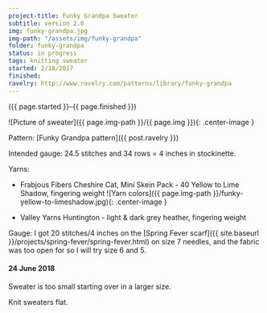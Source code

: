 ```yaml
---
project-title: Funky Grandpa Sweater
subtitle: version 2.0
img: funky-grandpa.jpg
img-path: "/assets/img/funky-grandpa"
folder: funky-grandpa
status: in progress
tags: knitting sweater
started: 2/18/2017
finished:
ravelry: http://www.ravelry.com/patterns/library/funky-grandpa
---
```

<p class="center">({{ page.started }}–{{ page.finished }})</p>

![Picture of sweater]({{ page.img-path }}/{{ page.img }}){: .center-image }

Pattern: [Funky Grandpa pattern]({{ post.ravelry }})

Intended gauge: 24.5 stitches and 34 rows = 4 inches in stockinette.

Yarns:

* Frabjous Fibers Cheshire Cat, Mini Skein Pack - 40 Yellow to Lime Shadow, fingering weight
![Yarn colors]({{ page.img-path }}/funky-yellow-to-limeshadow.jpg){: .center-image }

* Valley Yarns Huntington - light & dark grey heather, fingering weight

Gauge:
I got 20 stitches/4 inches on the [Spring Fever scarf]({{ site.baseurl }}/projects/spring-fever/spring-fever.html) on size 7 needles, and the fabric was too open for so I will try size 6 and 5.

#### 24 June 2018
Sweater is too small starting over in a larger size.

Knit sweaters flat.